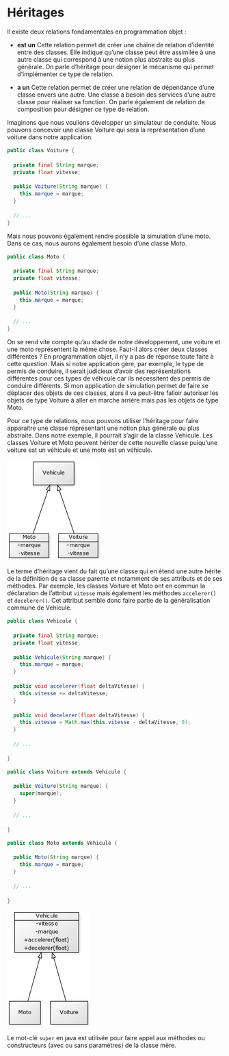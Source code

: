 # Héritages

Il existe deux relations fondamentales en programmation objet :

* **est un** Cette relation permet de créer une chaîne de relation d’identité entre des classes. Elle indique qu’une classe peut être assimilée à une autre classe qui correspond à une notion plus abstraite ou plus générale. On parle d’héritage pour désigner le mécanisme qui permet d’implémenter ce type de relation.

* **a un** Cette relation permet de créer une relation de dépendance d’une classe envers une autre. Une classe a besoin des services d’une autre classe pour réaliser sa fonction. On parle également de relation de composition pour désigner ce type de relation.

Imaginons que nous voulions développer un simulateur de conduite. Nous pouvons concevoir une classe Voiture qui sera la représentation d’une voiture dans notre application.

``` java
public class Voiture {

  private final String marque;
  private float vitesse;

  public Voiture(String marque) {
    this.marque = marque;
  }

  // ...
}
```

Mais nous pouvons également rendre possible la simulation d’une moto. Dans ce cas, nous aurons également besoin d’une classe Moto.

``` java
public class Moto {

  private final String marque;
  private float vitesse;

  public Moto(String marque) {
    this.marque = marque;
  }

  // ...
}
```

On se rend vite compte qu’au stade de notre développement, une voiture et une moto représentent la même chose. Faut-il alors créer deux classes différentes ? En programmation objet, il n’y a pas de réponse toute faite à cette question. Mais si notre application gère, par exemple, le type de permis de conduire, il serait judicieux d’avoir des représentations différentes pour ces types de véhicule car ils nécessitent des permis de conduire différents. Si mon application de simulation permet de faire se déplacer des objets de ces classes, alors il va peut-être falloir autoriser les objets de type Voiture à aller en marche arrière mais pas les objets de type Moto.

Pour ce type de relations, nous pouvons utiliser l’héritage pour faire apparaître une classe réprésentant une notion plus générale ou plus abstraite. Dans notre exemple, il pourrait s’agir de la classe Vehicule. Les classes Voiture et Moto peuvent hériter de cette nouvelle classe puiqu’une voiture est un véhicule et une moto est un véhicule.

![heritage](img/heritage_vehicule.png)

Le terme d’héritage vient du fait qu’une classe qui en étend une autre hérite de la définition de sa classe parente et notamment de ses attributs et de ses méthodes. Par exemple, les classes Voiture et Moto ont en commun la déclaration de l’attribut ```vitesse``` mais également les méthodes ```accelerer()``` et ```decelerer()```. Cet attribut semble donc faire partie de la généralisation commune de Vehicule.

``` java
public class Vehicule {

  private final String marque;
  private float vitesse;

  public Vehicule(String marque) {
    this.marque = marque;
  }

  public void accelerer(float deltaVitesse) {
    this.vitesse += deltaVitesse;
  }

  public void decelerer(float deltaVitesse) {
    this.vitesse = Math.max(this.vitesse - deltaVitesse, 0);
  }

  // ...

}
```

``` java
public class Voiture extends Vehicule {

  public Voiture(String marque) {
    super(marque);
  }

  // ...

}
```

``` java
public class Moto extends Vehicule {

  public Moto(String marque) {
    this.marque = marque;
  }

  // ...

}
```

![heritage](img/heritage_vehicule_attribut_vitesse_marque.png)

Le mot-clé ```super``` en java est utilisée pour faire appel aux méthodes ou constructeurs (avec ou sans paramètres) de la classe mère.
